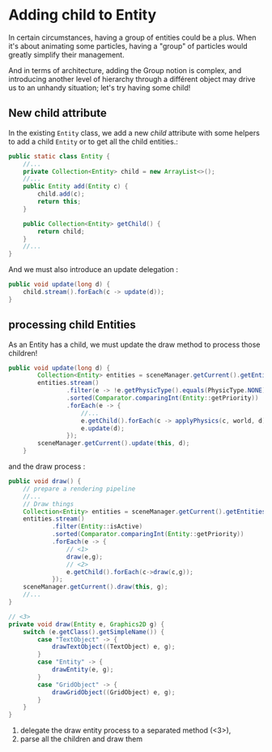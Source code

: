 # Adding child to Entity

In certain circumstances, having a group of entities could be a plus. When it's about animating some particles, 
having a "group" of particles would greatly simplify their management.

And in terms of architecture, adding the Group notion is complex, and introducing another level of hierarchy through a différent object may
drive us to an unhandy situation; let's try having some child!

## New child attribute

In the existing `Entity` class, we add a new _child_ attribute with some helpers to add a child `Entity` 
or to get all the child entities.: 

```java
public static class Entity {
    //...
    private Collection<Entity> child = new ArrayList<>();
    //...
    public Entity add(Entity c) {
        child.add(c);
        return this;
    }

    public Collection<Entity> getChild() {
        return child;
    }
    //...
}
```

And we must also introduce an update delegation :

```java
public void update(long d) {
    child.stream().forEach(c -> update(d));
}
```

## processing child Entities

As an Entity has a child, we must update the draw method to process those children!

```java
public void update(long d) {
        Collection<Entity> entities = sceneManager.getCurrent().getEntities();
        entities.stream()
                .filter(e -> !e.getPhysicType().equals(PhysicType.NONE))
                .sorted(Comparator.comparingInt(Entity::getPriority))
                .forEach(e -> {
                    //...
                    e.getChild().forEach(c -> applyPhysics(c, world, d));
                    e.update(d);
                });
        sceneManager.getCurrent().update(this, d);
    }
```

and the draw process :

```java
public void draw() {
    // prepare a rendering pipeline
    //...
    // Draw things
    Collection<Entity> entities = sceneManager.getCurrent().getEntities();
    entities.stream()
            .filter(Entity::isActive)
            .sorted(Comparator.comparingInt(Entity::getPriority))
            .forEach(e -> {
                // <1>
                draw(e,g);
                // <2>
                e.getChild().forEach(c->draw(c,g));
            });
    sceneManager.getCurrent().draw(this, g);
    //...
}

// <3>
private void draw(Entity e, Graphics2D g) {
    switch (e.getClass().getSimpleName()) {
        case "TextObject" -> {
            drawTextObject((TextObject) e, g);
        }
        case "Entity" -> {
            drawEntity(e, g);
        }
        case "GridObject" -> {
            drawGridObject((GridObject) e, g);
        }
    }
}
```

1. delegate the draw entity process to a separated method (<3>),
2. parse all the children and draw them 

